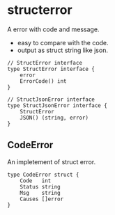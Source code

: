 # structerror

A error with code and message.

- easy to compare with the code.
- output as struct string like json.

```
// StructError interface
type StructError interface {
	error
	ErrorCode() int
}

// StructJsonError interface
type StructJsonError interface {
	StructError
	JSON() (string, error)
}
```

## CodeError

An impletement of struct error.

```
type CodeError struct {
	Code   int
	Status string
	Msg    string
	Causes []error
}
```



